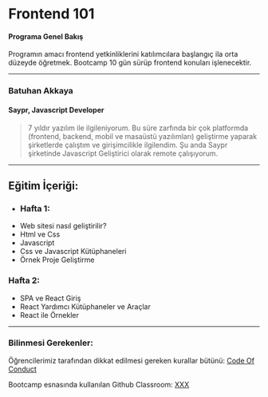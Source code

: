 # Frontend 101

#### Programa Genel Bakış
Programın amacı frontend yetkinliklerini katılımcılara başlangıç ila orta düzeyde öğretmek. Bootcamp 10 gün sürüp frontend konuları işlenecektir.

---

### Batuhan Akkaya

#### Saypr, Javascript Developer

> 7 yıldır yazılım ile ilgileniyorum. Bu süre zarfında bir çok platformda (frontend, backend, mobil ve masaüstü yazılımları) geliştirme yaparak şirketlerde çalıştım ve girişimcilikle ilgilendim. Şu anda Saypr şirketinde Javascript Geliştirici olarak remote çalışıyorum.

---

## Eğitim İçeriği:

* ### Hafta 1: 
* Web sitesi nasıl geliştirilir?
* Html ve Css
* Javascript
* Css ve Javascript Kütüphaneleri
* Örnek Proje Geliştirme

### Hafta 2: 
* SPA ve React Giriş
* React Yardımcı Kütüphaneler ve Araçlar
* React ile Örnekler

---

### Bilinmesi Gerekenler:

Öğrencilerimiz tarafından dikkat edilmesi gereken kurallar bütünü: [Code Of Conduct](https://github.com/Kodluyoruz/Code-Of-Conduct)
 
 Bootcamp esnasında kullanılan Github Classroom: [XXX](#BURAYA-GITHUB-CLASSROOM-LINKİ-GELECEK)
